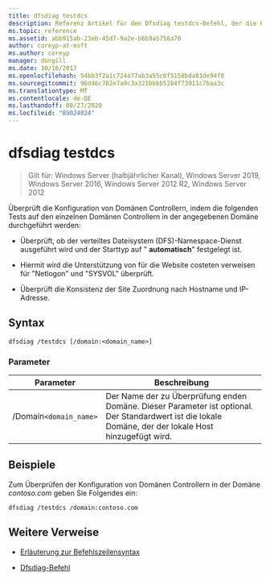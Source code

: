 ```yaml
---
title: dfsdiag testdcs
description: Referenz Artikel für den Dfsdiag testdcs-Befehl, der die Konfiguration von Domänen Controllern in der angegebenen Domäne überprüft.
ms.topic: reference
ms.assetid: abb915ab-23eb-45d7-9a2e-b6b9a5756a70
author: coreyp-at-msft
ms.author: coreyp
manager: dongill
ms.date: 10/16/2017
ms.openlocfilehash: 54bb3f2a1c724a77ab3a55c6f5158bda81de94f8
ms.sourcegitcommit: 96d46c702e7a9c3a321bbbb5284f73911c7baa3c
ms.translationtype: MT
ms.contentlocale: de-DE
ms.lasthandoff: 08/27/2020
ms.locfileid: "89024024"
---
```

# <a name="dfsdiag-testdcs"></a>dfsdiag testdcs

> Gilt für: Windows Server (halbjährlicher Kanal), Windows Server 2019, Windows Server 2016, Windows Server 2012 R2, Windows Server 2012

Überprüft die Konfiguration von Domänen Controllern, indem die folgenden Tests auf den einzelnen Domänen Controllern in der angegebenen Domäne durchgeführt werden:

- Überprüft, ob der verteiltes Dateisystem (DFS)-Namespace-Dienst ausgeführt wird und der Starttyp auf " **automatisch**" festgelegt ist.

- Hiermit wird die Unterstützung von für die Website costeten verweisen für "Netlogon" und "SYSVOL" überprüft.

- Überprüft die Konsistenz der Site Zuordnung nach Hostname und IP-Adresse.

## <a name="syntax"></a>Syntax

```
dfsdiag /testdcs [/domain:<domain_name>]
```

### <a name="parameters"></a>Parameter

| Parameter | Beschreibung |
| --------- | ----------- |
| /Domain`<domain_name>` | Der Name der zu Überprüfung enden Domäne. Dieser Parameter ist optional. Der Standardwert ist die lokale Domäne, der der lokale Host hinzugefügt wird. |

## <a name="examples"></a>Beispiele

Zum Überprüfen der Konfiguration von Domänen Controllern in der Domäne *contoso.com* geben Sie Folgendes ein:

```
dfsdiag /testdcs /domain:contoso.com
```

## <a name="additional-references"></a>Weitere Verweise

- [Erläuterung zur Befehlszeilensyntax](command-line-syntax-key.md)

- [Dfsdiag-Befehl](dfsdiag.md)
